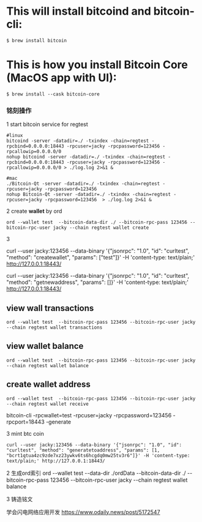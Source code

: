 # This will install bitcoind and bitcoin-cli:

```shell
$ brew install bitcoin
```
# This is how you install Bitcoin Core (MacOS app with UI):
```shell
$ brew install --cask bitcoin-core
```

### 铭刻操作

1 start bitcoin service for regtest
```shell
#linux
bitcoind -server -datadir=./ -txindex -chain=regtest -rpcbind=0.0.0.0:18443 -rpcuser=jacky -rpcpassword=123456 -rpcallowip=0.0.0.0/0
nohup bitcoind -server -datadir=./ -txindex -chain=regtest -rpcbind=0.0.0.0:18443 -rpcuser=jacky -rpcpassword=123456 -rpcallowip=0.0.0.0/0 > ./log.log 2>&1 &

#mac 
./Bitcoin-Qt -server -datadir=./ -txindex -chain=regtest -rpcuser=jacky -rpcpassword=123456
nohup Bitcoin-Qt -server -datadir=./ -txindex -chain=regtest -rpcuser=jacky -rpcpassword=123456  > ./log.log 2>&1 &
```

2 create **wallet** by ord
```shell
ord --wallet test  --bitcoin-data-dir ./ --bitcoin-rpc-pass 123456 --bitcoin-rpc-user jacky --chain regtest wallet create
```

3

curl --user jacky:123456 --data-binary '{"jsonrpc": "1.0", "id": "curltest", "method": "createwallet", "params": ["test"]}' -H 'content-type: text/plain;' http://127.0.0.1:18443/

curl --user jacky:123456 --data-binary '{"jsonrpc": "1.0", "id": "curltest", "method": "getnewaddress", "params": []}' -H 'content-type: text/plain;' http://127.0.0.1:18443/

## view wall transactions
```shell
ord --wallet test  --bitcoin-rpc-pass 123456 --bitcoin-rpc-user jacky --chain regtest wallet transactions
```

## view wallet balance
```shell
ord --wallet test  --bitcoin-rpc-pass 123456 --bitcoin-rpc-user jacky --chain regtest wallet balance
```

## create wallet address
```shell
ord --wallet test  --bitcoin-rpc-pass 123456 --bitcoin-rpc-user jacky --chain regtest wallet receive
```

bitcoin-cli  -rpcwallet=test -rpcuser=jacky  -rpcpassword=123456 -rpcport=18443  -generate

3 mint btc coin
```shell
curl --user jacky:123456 --data-binary '{"jsonrpc": "1.0", "id": "curltest", "method": "generatetoaddress", "params": [1, "bcrt1qtua4zc9zde7xz23ywkv6ts6hcgdq0mw25tv3r6"]}' -H 'content-type: text/plain;' http://127.0.0.1:18443/
```


2 生成ord索引
ord  --wallet test  --data-dir ./ordData --bitcoin-data-dir ./ --bitcoin-rpc-pass 123456 --bitcoin-rpc-user jacky --chain regtest wallet balance


3 铸造铭文

学会闪电网络应用开发
https://www.odaily.news/post/5172547